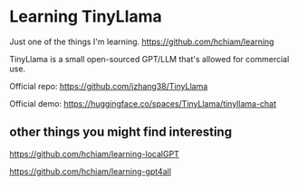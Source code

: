 # Learning TinyLlama

Just one of the things I'm learning. https://github.com/hchiam/learning

TinyLlama is a small open-sourced GPT/LLM that's allowed for commercial use.

Official repo: https://github.com/jzhang38/TinyLlama

Official demo: https://huggingface.co/spaces/TinyLlama/tinyllama-chat

## other things you might find interesting

https://github.com/hchiam/learning-localGPT

https://github.com/hchiam/learning-gpt4all
